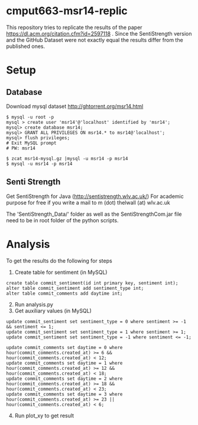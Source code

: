 # cmput663-msr14-replic

This repository tries to replicate the results of the paper https://dl.acm.org/citation.cfm?id=2597118 . Since the SentiStrength version and the GitHub Dataset were not exactly equal the results differ from the published ones. 

# Setup

## Database ##

Download mysql dataset http://ghtorrent.org/msr14.html

``` 
$ mysql -u root -p
mysql > create user 'msr14'@'localhost' identified by 'msr14';
mysql> create database msr14;
mysql> GRANT ALL PRIVILEGES ON msr14.* to msr14@'localhost';
mysql> flush privileges;
# Exit MySQL prompt
# PW: msr14

$ zcat msr14-mysql.gz |mysql -u msr14 -p msr14
$ mysql -u msr14 -p msr14
```

## Senti Strength ##

Get SentiStrength for Java (http://sentistrength.wlv.ac.uk/) For academic purpose for free if you write a mail to m (dot) thelwall (at) wlv.ac.uk


The 'SentiStrength_Data/' folder as well as the SentiStrengthCom.jar file need to be in root folder of the python scripts.

# Analysis #

To get the results do the following for steps

1. Create table for sentiment (in MySQL)
```
create table commit_sentiment(id int primary key, sentiment int);
alter table commit_sentiment add sentiment_type int;
alter table commit_comments add daytime int;
```
2. Run analysis.py
3. Get auxiliary values (in MySQL)
```
update commit_sentiment set sentiment_type = 0 where sentiment >= -1 && sentiment <= 1;
update commit_sentiment set sentiment_type = 1 where sentiment >= 1;
update commit_sentiment set sentiment_type = -1 where sentiment <= -1;

update commit_comments set daytime = 0 where hour(commit_comments.created_at) >= 6 && hour(commit_comments.created_at) < 12;
update commit_comments set daytime = 1 where hour(commit_comments.created_at) >= 12 && hour(commit_comments.created_at) < 18;
update commit_comments set daytime = 2 where hour(commit_comments.created_at) >= 18 && hour(commit_comments.created_at) < 23;
update commit_comments set daytime = 3 where hour(commit_comments.created_at) >= 23 || hour(commit_comments.created_at) < 6;
```

4. Run plot_xy to get result
